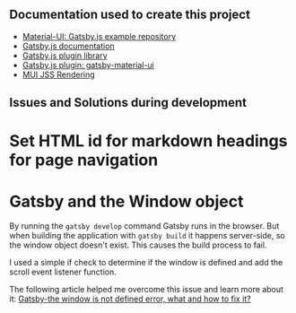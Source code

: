 ## Documentation used to create this project

- [Material-UI: Gatsby.js example repository](https://github.com/mui-org/material-ui/tree/master/examples/gatsby)
- [Gatsby.js documentation](https://www.gatsbyjs.com/docs/)
- [Gatsby.js plugin library](https://www.gatsbyjs.com/plugins)
- [Gatsby.js plugin: gatsby-material-ui](https://www.gatsbyjs.com/plugins/gatsby-theme-material-ui/?=gatsby-theme-material-ui)
- [MUI JSS Rendering](https://galenwong.github.io/blog/2020-02-27-mui-jss-rendering/)

## Issues and Solutions during development

# Set HTML id for markdown headings for page navigation

# Gatsby and the Window object

By running the `gatsby develop` command Gatsby runs in the browser. But when building the application with `gatsby build` it happens server-side, so the window object doesn't exist. This causes the build process to fail.

I used a simple if check to determine if the window is defined and add the scroll event listener function.

The following article helped me overcome this issue and learn more about it: [Gatsby-the window is not defined error, what and how to fix it?](https://blog.greenroots.info/gatsby-the-window-is-not-defined-error-what-and-how-to-fix-it)
